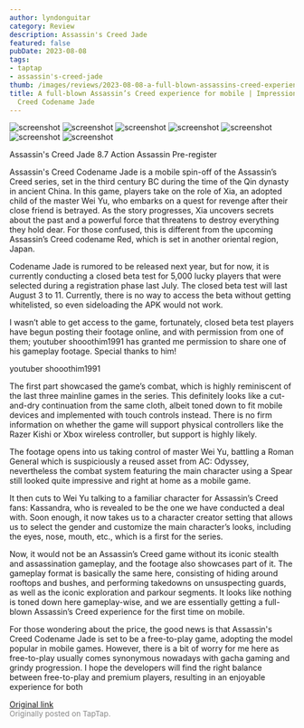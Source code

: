 ```yaml
---
author: lyndonguitar
category: Review
description: Assassin's Creed Jade
featured: false
pubDate: 2023-08-08
tags:
- taptap
- assassin's-creed-jade
thumb: /images/reviews/2023-08-08-a-full-blown-assassins-creed-experience-for-mobile--impressions---assassins-creed-codenam-0.avif
title: A full-blown Assassin’s Creed experience for mobile | Impressions - Assassin's
  Creed Codename Jade
---
```


<div class="gallery">
  <img src="/images/reviews/2023-08-08-a-full-blown-assassins-creed-experience-for-mobile--impressions---assassins-creed-codenam-0.avif" alt="screenshot" />
  <img src="/images/reviews/2023-08-08-a-full-blown-assassins-creed-experience-for-mobile--impressions---assassins-creed-codenam-1.avif" alt="screenshot" />
  <img src="/images/reviews/2023-08-08-a-full-blown-assassins-creed-experience-for-mobile--impressions---assassins-creed-codenam-2.avif" alt="screenshot" />
  <img src="/images/reviews/2023-08-08-a-full-blown-assassins-creed-experience-for-mobile--impressions---assassins-creed-codenam-3.avif" alt="screenshot" />
  <img src="/images/reviews/2023-08-08-a-full-blown-assassins-creed-experience-for-mobile--impressions---assassins-creed-codenam-4.avif" alt="screenshot" />
  <img src="/images/reviews/2023-08-08-a-full-blown-assassins-creed-experience-for-mobile--impressions---assassins-creed-codenam-5.avif" alt="screenshot" />
  <img src="/images/reviews/2023-08-08-a-full-blown-assassins-creed-experience-for-mobile--impressions---assassins-creed-codenam-6.avif" alt="screenshot" />
</div>

Assassin's Creed Jade
8.7
Action
Assassin
Pre-register

Assassin's Creed Codename Jade is a mobile spin-off of the Assassin’s Creed series, set in the third century BC during the time of the Qin dynasty in ancient China. In this game, players take on the role of Xia, an adopted child of the master Wei Yu, who embarks on a quest for revenge after their close friend is betrayed. As the story progresses, Xia uncovers secrets about the past and a powerful force that threatens to destroy everything they hold dear. For those confused, this is different from the upcoming Assassin’s Creed codename Red, which is set in another oriental region, Japan.

Codename Jade is rumored to be released next year, but for now, it is currently conducting a closed beta test for 5,000 lucky players that were selected during a registration phase last July. The closed beta test will last August 3 to 11. Currently, there is no way to access the beta without getting whitelisted, so even  sideloading the APK would not work.

I wasn’t able to get access to the game, fortunately, closed beta test players have begun posting their footage online, and with permission from one of them; youtuber shooothim1991 has granted me permission to share one of his gameplay footage. Special thanks to him!

youtuber shooothim1991

The first part showcased the game’s combat, which is highly reminiscent of the last three mainline games in the series. This definitely looks like a cut-and-dry continuation from the same cloth, albeit toned down to fit mobile devices and implemented with touch controls instead. There is no firm information on whether the game will support physical controllers like the Razer Kishi or Xbox wireless controller, but support is highly likely.

The footage opens into us taking control of master Wei Yu, battling a Roman General which is suspiciously a reused asset from AC: Odyssey, nevertheless the combat system featuring the main character using a Spear still looked quite impressive and right at home as a mobile game.

It then cuts to Wei Yu talking to a familiar character for Assassin’s Creed fans: Kassandra, who is revealed to be the one we have conducted a deal with. Soon enough, it now takes us to a character creator setting that allows us to select the gender and customize the main character’s looks, including the eyes, nose, mouth, etc., which is a first for the series.

Now, it would not be an Assassin’s Creed game without its iconic stealth and assassination gameplay, and the footage also showcases part of it. The gameplay format is basically the same here, consisting of hiding around rooftops and bushes, and performing takedowns on unsuspecting guards, as well as the iconic exploration and parkour segments. It looks like nothing is toned down here gameplay-wise, and we are essentially getting a full-blown Assassin’s Creed experience for the first time on mobile.

For those wondering about the price, the good news is that Assassin's Creed Codename Jade is set to be a free-to-play game, adopting the model popular in mobile games. However, there is a bit of worry for me here as free-to-play usually comes synonymous nowadays with gacha gaming and grindy progression. I hope the developers will find the right balance between free-to-play and premium players, resulting in an enjoyable experience for both

[Original link](https://m.taptap.io/post/6110637?share_id=f470992170aa&utm_medium=share&utm_source=discord)<br><span style="font-size: 0.95em; color: #888;">Originally posted on TapTap.</span>